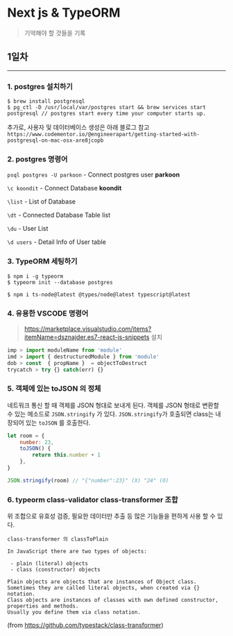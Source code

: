 # Next js & TypeORM

> 기억해야 할 것들을 기록

## 1일차

---

### 1. postgres 설치하기

```
$ brew install postgresql
$ pg_ctl -D /usr/local/var/postgres start && brew services start postgresql // postgres start every time your computer starts up.
```

추가로, 사용자 및 데이터베이스 생성은 아래 블로그 참고
`https://www.codementor.io/@engineerapart/getting-started-with-postgresql-on-mac-osx-are8jcopb`

### 2. postgres 명령어

`psql postgres -U parkoon` - Connect postgres user **parkoon**

`\c koondit` - Connect Database **koondit**

`\list` - List of Database

`\dt` - Connected Database Table list

`\du` - User List

`\d users` - Detail Info of User table

### 3. TypeORM 세팅하기

```
$ npm i -g typeorm
$ typeorm init --database postgres

$ npm i ts-node@latest @types/node@latest typescript@latest
```

### 4. 유용한 VSCODE 명령어

> https://marketplace.visualstudio.com/items?itemName=dsznajder.es7-react-js-snippets 설치

```javascript
imp > import moduleName from 'module'
imd > import { destructuredModule } from 'module'
dob > const  { propName }  = objectToDestruct
trycatch > try {} catch(err) {}
```

### 5. 객체에 있는 toJSON 의 정체

네트워크 통신 할 때 객체를 JSON 형대로 보내게 된다. 객체를 JSON 형태로 변환할 수 있는 메소드로 `JSON.stringify` 가 있다. `JSON.stringify`가 호출되면 class는 내장되어 있는 `toJSON` 를 호출한다.

```javascript
let room = {
    number: 23,
    toJSON() {
        return this.number + 1
    },
}

JSON.stringify(room) // "{"number":23}" (X) "24" (O)
```

### 6. typeorm class-validator class-transformer 조합

위 조합으로 유효성 검증, 필요한 데이터만 추출 등 많은 기능들을 편하게 사용 할 수 있다.

`class-transformer 의 classToPlain`

```
In JavaScript there are two types of objects:

 - plain (literal) objects
 - class (constructor) objects

Plain objects are objects that are instances of Object class.
Sometimes they are called literal objects, when created via {} notation.
Class objects are instances of classes with own defined constructor, properties and methods.
Usually you define them via class notation.
```

(from https://github.com/typestack/class-transformer)

